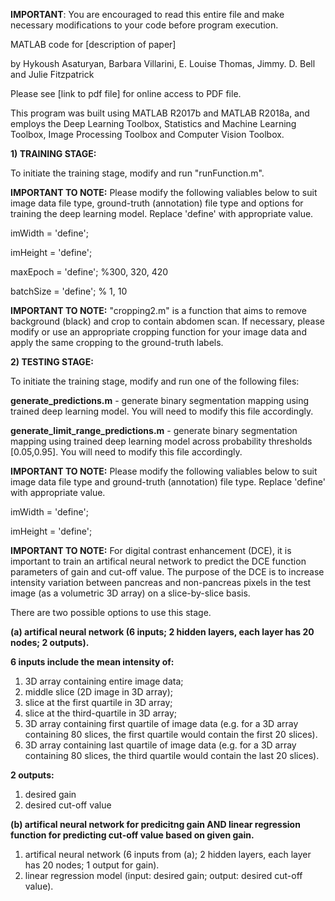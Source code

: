 **IMPORTANT**: You are encouraged to read this entire file and make necessary modifications to your code before program execution.

MATLAB code for [description of paper]

by Hykoush Asaturyan, Barbara Villarini, E. Louise Thomas, Jimmy. D. Bell and Julie Fitzpatrick

Please see [link to pdf file] for online access to PDF file.

This program was built using MATLAB R2017b and MATLAB R2018a, and employs the Deep Learning Toolbox, Statistics and Machine Learning Toolbox, Image Processing Toolbox and Computer Vision Toolbox.

**1) TRAINING STAGE:**

To initiate the training stage, modify and run "runFunction.m".

**IMPORTANT TO NOTE:**  Please modify the following valiables below to suit image data file type, ground-truth (annotation) file type and options for training the deep learning model. Replace 'define' with appropriate value.

imWidth = 'define';

imHeight = 'define';

maxEpoch = 'define';  %300, 320, 420

batchSize = 'define'; % 1, 10

**IMPORTANT TO NOTE:** "cropping2.m" is a function that aims to remove background (black) and crop to contain abdomen scan. If necessary, please modify or use an appropriate cropping function for your image data and apply the same cropping to the ground-truth labels.

**2) TESTING STAGE:**

To initiate the training stage, modify and run one of the following files:

**generate_predictions.m** -  generate binary segmentation mapping using trained deep learning model. You will need to modify this file accordingly.

**generate_limit_range_predictions.m** -  generate binary segmentation mapping using trained deep learning model across probability thresholds [0.05,0.95]. You will need to modify this file accordingly.

**IMPORTANT TO NOTE:** Please modify the following valiables below to suit image data file type and ground-truth (annotation) file type. Replace 'define' with appropriate value.

imWidth = 'define';

imHeight = 'define';

**IMPORTANT TO NOTE:** For digital contrast enhancement (DCE), it is important to train an artifical neural network to predict the DCE function parameters of gain and cut-off value. The purpose of the DCE is to increase intensity variation between pancreas and non-pancreas pixels in the test image (as a volumetric 3D array) on a slice-by-slice basis.

There are two possible options to use this stage.

**(a) artifical neural network (6 inputs; 2 hidden layers, each layer has 20 nodes; 2 outputs).**

**6 inputs include the mean intensity of:**
1) 3D array containing entire image data;
2) middle slice (2D image in 3D array); 
3) slice at the first quartile in 3D array;
4) slice at the third-quartile in 3D array;
5) 3D array containing first quartile of image data (e.g. for a 3D array containing 80 slices, the first quartile would contain the first 20 slices).
6) 3D array containing last quartile of image data (e.g. for a 3D array containing 80 slices, the third quartile would contain the last 20 slices).

**2 outputs:**
1) desired gain
2) desired cut-off value

**(b) artifical neural network for predicitng gain AND  linear regression function for predicting cut-off value based on given gain.**

1) artifical neural network (6 inputs from (a); 2 hidden layers, each layer has 20 nodes; 1 output for gain).
2) linear regression model (input: desired gain; output: desired cut-off value).




